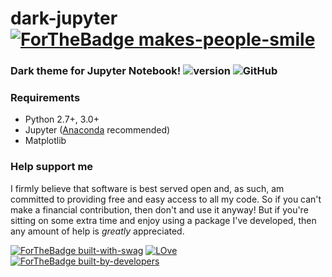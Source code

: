 # dark-jupyter [![ForTheBadge makes-people-smile](http://ForTheBadge.com/images/badges/makes-people-smile.svg)](https://GitHub.com)

### Dark theme for Jupyter Notebook! ![version](https://img.shields.io/badge/version-1.0.0-orange.svg) ![GitHub](https://img.shields.io/github/license/mashape/apistatus.svg)

### Requirements
* Python 2.7+, 3.0+
* Jupyter ([Anaconda](https://www.continuum.io/downloads) recommended)
* Matplotlib

### Help support me
I firmly believe that software is best served open and, as such, am committed to providing free and easy access to all my code. So if you can't make a financial contribution, then don't and use it anyway! But if you're sitting on some extra time and enjoy using a package I've developed, then any amount of help is *greatly* appreciated.

[![ForTheBadge built-with-swag](http://ForTheBadge.com/images/badges/built-with-swag.svg)](https://GitHub.com/colorpal/dark-jupyter/)
[![LOve](https://forthebadge.com/images/badges/built-with-love.svg)](https://GitHub.com/colorpal/dark-jupyter/)
[![ForTheBadge built-by-developers](http://ForTheBadge.com/images/badges/built-by-developers.svg)](https://GitHub.com/colorpal/) 
